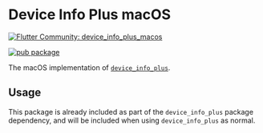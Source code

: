 # Device Info Plus macOS

[![Flutter Community: device_info_plus_macos](https://fluttercommunity.dev/_github/header/device_info_plus_macos)](https://github.com/fluttercommunity/community)

[![pub package](https://img.shields.io/pub/v/device_info_plus_macos.svg)](https://pub.dev/packages/device_info_plus_macos)

The macOS implementation of [`device_info_plus`](https://pub.dev/packages/device_info_plus).

## Usage

This package is already included as part of the `device_info_plus` package dependency, and will
be included when using `device_info_plus` as normal.
